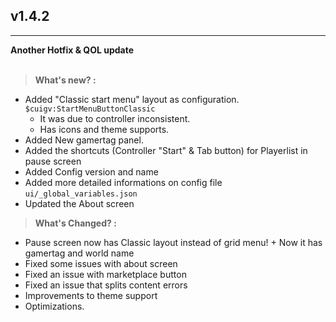 ## v1.4.2
---
**Another Hotfix & QOL update**<br><br>
> **What's new? :**
- Added "Classic start menu" layout as configuration. `$cuigv:StartMenuButtonClassic`
    - It was due to controller inconsistent.
    - Has icons and theme supports.
- Added New gamertag panel.
- Added the shortcuts (Controller "Start" & Tab button) for Playerlist in pause screen
- Added Config version and name
- Added more detailed informations on config file `ui/_global_variables.json`
- Updated the About screen

> **What's Changed? :**
- Pause screen now has Classic layout instead of grid menu! + Now it has gamertag and world name
- Fixed some issues with about screen
- Fixed an issue with marketplace button
- Fixed an issue that splits content errors
- Improvements to theme support
- Optimizations.